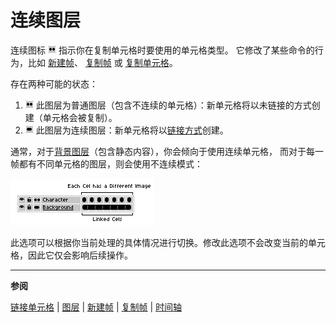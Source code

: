 # 连续图层

连续图标 ![断开图层图标](continuous-layers/broken-layer.png) 指示你在复制单元格时要使用的单元格类型。
它修改了某些命令的行为，比如
[新建帧](new-frame.md)、
[复制帧](copy-frames.md) 或 [复制单元格](copy-cels.md)。

存在两种可能的状态：

1. ![普通图层图标](continuous-layers/broken-layer.png) 此图层为普通图层（包含不连续的单元格）：新单元格将以未链接的方式创建（单元格会被复制）。
1. ![连续图层图标](continuous-layers/continuous-layer.png) 此图层为连续图层：新单元格将以[链接方式](linked-cels.md)创建。

通常，对于[背景图层](layers.md#背景图层)（包含静态内容），你会倾向于使用连续单元格，
而对于每一帧都有不同单元格的图层，则会使用不连续模式：

![连续图层与普通图层](continuous-layers/cont-vs-dis.png)

此选项可以根据你当前处理的具体情况进行切换。修改此选项不会改变当前的单元格，因此它仅会影响后续操作。

---

**参阅**

[链接单元格](linked-cels.md) |
[图层](layers.md) |
[新建帧](new-frame.md) |
[复制帧](copy-frames.md) |
[时间轴](timeline.md)
